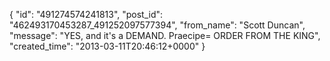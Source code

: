  {
   "id": "491274574241813",
   "post_id": "462493170453287_491252097577394",
   "from_name": "Scott Duncan",
   "message": "YES, and it's a DEMAND. Praecipe= ORDER FROM THE KING",
   "created_time": "2013-03-11T20:46:12+0000"
 }
